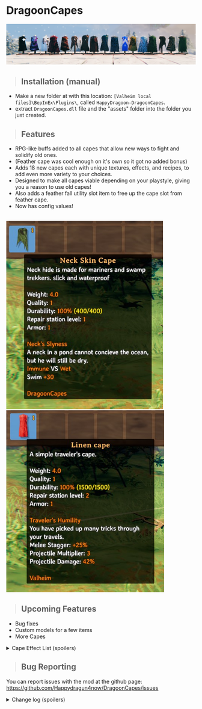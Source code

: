 # <b>DragoonCapes</b>  
<img src="https://github.com/Happydragun4now/DragoonCapes/blob/main/17Capes.jpg?raw=true"/>

>## Installation (manual)
- Make a new folder at with this location: `[Valheim local files]\BepInEx\Plugins\`, called `HappyDragoon-DragoonCapes`.
- extract `DragoonCapes.dll` file and the "assets" folder into the folder you just created.

>## Features
- RPG-like buffs added to all capes that allow new ways to fight and solidify old ones.
- (Feather cape was cool enough on it's own so it got no added bonus)
- Adds 18 new capes each with unique textures, effects, and recipes, to add even more variety to your choices.
- Designed to make all capes viable depending on your playstyle, giving you a reason to use old capes!
- Also adds a feather fall utility slot item to free up the cape slot from feather cape.
- Now has config values!
<br>
<img src="https://github.com/Happydragun4now/DragoonCapes/blob/main/DragoonCapes1.jpg?raw=true"/>
<img src="https://github.com/Happydragun4now/DragoonCapes/blob/main/DragoonCapes2.jpg?raw=true"/>

>## Upcoming Features
- Bug fixes
- Custom models for a few items
- More Capes

<details>
<summary>Cape Effect List (spoilers)</summary>

>## Current Capes
| Cape              | Biome        | Effect                                     |
| ----------------- | ------------ | -------------------------------------------|
| Troll Cape        | Black Forest | Knife damage bonus depending on sneak skill|
| Deer Cape         | Black Forest | Bow and crossbow skill, Movement Speed     |
| Greydwarf Cape    | Black Forest | Minor casting skills, flat eitr bonus      |
| Surtling Cape     | Black Forest | Immolation!                                |
| Einherjar Cape    | Black Forest | Spear throwing, lightning                  |
| Boar Cape         | Meadows      | Stamina and dodging                        |
| Bush Cape         | Meadows      | Stealth archery                            |
| Feather Cape      | Mistlands    | Feather Fall                               |
| Dvergr Cape       | Mistlands    | Pickaxes, Elemental Magic                   |
| Cultist Cape      | Mountain     | Axes, Blood Magic                          |
| Berserker Cape    | Mountain     | Damage bonus depending on missing health   |
| Wolf Cape         | Mountain     | High armor, spear and polearm skills       |
| Nightstalker Cape | Mountain     | Damage bonus while cold                    |
| Adventurer Cape   | Mountain     | Perma-Rested                               |
| Serpent Cape      | Ocean        | Poison resistance, Poison Damage           |
| Shaman Cape       | Plains       | Use health for spellcasting                |
| Knight's Cape     | Plains       | Swords and blocking                        |
| Crusader's Cape   | Plains       | Blunt and spirit damage bonus              |
| Linen Cape        | Plains       | Bonus Stagger, multishot ranged attacks    |
| Lox Cape          | Plains       | Health bonus, passive regen                |
| Neck Cape         | Swamp        | Waterproof, swimming skill                 |
| Wraith Cape       | Swamp        | Weak flying, reduced regeneration          |
| Leech Cape        | Swamp        | Lifesteal                                  |

</details>

>## Bug Reporting
You can report issues with the mod at the github page:
https://github.com/Happydragun4now/DragoonCapes/issues

<details>
<summary>Change log (spoilers)</summary>
1.3.1 - Brawler and Knight Cape bug fix, Korean translation thanks to So1207<br>
1.3.0 - Adventurer bug fixes, add a lot of safety code to all capes to hopefully prevent errors. AI Chinese Localization files<br>
1.2.9 - Adventurer and Einherjar Balance changes with new config options, some error fixes<br>
1.2.8 - Localization support and french localization(AI Generated), fixed some config values and added a few new ones<br>
1.2.7 - Shaman, knight, nightstalker bug fixes<br>
1.2.6 - New mod Icon, retextured einherjar and wraith capes, small changes to wraith cape<br>
1.2.5 - Sleep effect on adventurer cape, spear return effect on einherjar cape, draw speed on nightstalker cape, as well as more consistent descriptions and default balance configs<br>
1.2.4 - Bugfix for linen cape<br>
</details>
